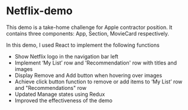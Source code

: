 # Netflix-demo

This demo is a take-home challenge for Apple contractor position. It contains three components: App, Section, MovieCard respectively. 


In this demo, I used React to implement the following functions
- Show Netflix logo in the navigation bar left 
- Implement ‘My List’ row and 'Recommendation' row with titles and images 
- Display Remove and Add button when hovering over images
- Achieve click button function to remove or add items to ‘My List’ row and "Recommendations" row
- Updated Manage states using Redux  
- Improved the effectiveness of the demo
